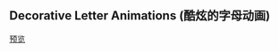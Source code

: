 ## Decorative Letter Animations (酷炫的字母动画)

[预览](https://cl9000.gitee.io/web-code/web-library/DecorativeLetterAnimations/)




